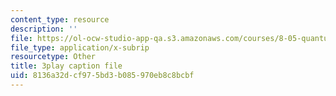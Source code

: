 ```yaml
---
content_type: resource
description: ''
file: https://ol-ocw-studio-app-qa.s3.amazonaws.com/courses/8-05-quantum-physics-ii-fall-2013/8136a32dcf975bd3b085970eb8c8bcbf_r2NMWEsNcTs.vtt
file_type: application/x-subrip
resourcetype: Other
title: 3play caption file
uid: 8136a32d-cf97-5bd3-b085-970eb8c8bcbf
---
```


